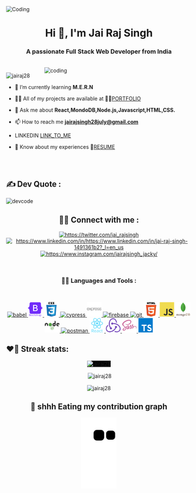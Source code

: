 <!-- ![Master-Header]() -->
<img  alt="Coding" width="100%" height="400px" margin-left="50%" src="https://www.lambdatest.com/resources/images/news24.gif">
<h1 align="center">Hi 👋, I'm Jai Raj Singh</h1>
<h3 align="center">A passionate Full Stack Web Developer from India</h3>
<br/>
<img align="right" alt="coding" width="400" src="https://media.tenor.com/-UygBh3nnfEAAAAC/coding.gif">

<p align="left">

 <img src="https://komarev.com/ghpvc/?username=jairaj28&label=Profile%20views&color=0e75b6&style=flat" alt="jairaj28" /> </p>

- 🌱 I’m currently learning **M.E.R.N**

- 👨‍💻 All of my projects are available at 🙋‍♂️[PORTFOLIO](https://jairaj28.github.io/)

- 💬 Ask me about **React,MondoDB,Node.js,Javascript,HTML,CSS.**

- 📫 How to reach me **jairajsingh28july@gmail.com**
-  LINKEDIN [LINK_TO_ME](https://www.linkedin.com/in/jai-raj-singh-1491361b2/)

- 📄 Know about my experiences 🤞[RESUME](https://drive.google.com/file/d/1tDUUMOm3fcji4iai-6-18Yxyzz7a7uIs/view?usp=sharing)
<br/>
<br/>
<h2>✍️ Dev Quote :</h2>
<img  height="200" width="600" src="https://quotefancy.com/media/wallpaper/3840x2160/2000910-Joel-Spolsky-Quote-Good-software-like-wine-takes-time.jpg" alt="devcode">
<br/>
<h2 align="center">🙋‍♂️ Connect with me :</h2>
<p align="center">
<a href="https://twitter.com/https://twitter.com/jai_rajsingh" target="blank"><img align="center" src="https://raw.githubusercontent.com/rahuldkjain/github-profile-readme-generator/master/src/images/icons/Social/twitter.svg" alt="https://twitter.com/jai_rajsingh" height="30" width="40" /></a>
<a href="https://linkedin.com/in/https://www.linkedin.com/in/https://www.linkedin.com/in/jai-raj-singh-1491361b2?_l=en_us" target="blank"><img align="center" src="https://raw.githubusercontent.com/rahuldkjain/github-profile-readme-generator/master/src/images/icons/Social/linked-in-alt.svg" alt="https://www.linkedin.com/in/https://www.linkedin.com/in/jai-raj-singh-1491361b2?_l=en_us" height="30" width="40" /></a>
<a href="https://www.instagram.com/jairajsingh_jacky/" target="blank"><img align="center" src="https://raw.githubusercontent.com/rahuldkjain/github-profile-readme-generator/master/src/images/icons/Social/instagram.svg" alt="https://www.instagram.com/jairajsingh_jacky/" height="30" width="40" /></a>
</p>
<br/>
<h3 align="center">👨‍💻 Languages and Tools :</h3>
<br/>
<p align="center">
 <a href="https://babeljs.io/" target="_blank" rel="noreferrer">
 <img src="https://www.vectorlogo.zone/logos/babeljs/babeljs-icon.svg" alt="babel" width="40" height="40"/>
 </a> 
<a href="https://getbootstrap.com" target="_blank" rel="noreferrer">
 <img src="https://raw.githubusercontent.com/devicons/devicon/master/icons/bootstrap/bootstrap-plain-wordmark.svg" alt="bootstrap" width="40" height="40"/> 
</a> 
<a href="https://www.w3schools.com/css/" target="_blank" rel="noreferrer">
 <img src="https://raw.githubusercontent.com/devicons/devicon/master/icons/css3/css3-original-wordmark.svg" alt="css3" width="40" height="40"/> 
</a> 
<a href="https://www.cypress.io" target="_blank" rel="noreferrer">
 <img src="https://raw.githubusercontent.com/simple-icons/simple-icons/6e46ec1fc23b60c8fd0d2f2ff46db82e16dbd75f/icons/cypress.svg" alt="cypress" width="40" height="40"/>
 </a>
 <a href="https://expressjs.com" target="_blank" rel="noreferrer"> 
<img src="https://raw.githubusercontent.com/devicons/devicon/master/icons/express/express-original-wordmark.svg" alt="express" width="40" height="40"/>
 </a>
 <a href="https://firebase.google.com/" target="_blank" rel="noreferrer">
 <img src="https://www.vectorlogo.zone/logos/firebase/firebase-icon.svg" alt="firebase" width="40" height="40"/>
 </a>
 <a href="https://git-scm.com/" target="_blank" rel="noreferrer">
 <img src="https://www.vectorlogo.zone/logos/git-scm/git-scm-icon.svg" alt="git" width="40" height="40"/>
 </a>
 <a href="https://www.w3.org/html/" target="_blank" rel="noreferrer"> 
<img src="https://raw.githubusercontent.com/devicons/devicon/master/icons/html5/html5-original-wordmark.svg" alt="html5" width="40" height="40"/> 
</a>
 <a href="https://developer.mozilla.org/en-US/docs/Web/JavaScript" target="_blank" rel="noreferrer"> 
<img src="https://raw.githubusercontent.com/devicons/devicon/master/icons/javascript/javascript-original.svg" alt="javascript" width="40" height="40"/>
 </a>
 <a href="https://www.mongodb.com/" target="_blank" rel="noreferrer">
 <img src="https://raw.githubusercontent.com/devicons/devicon/master/icons/mongodb/mongodb-original-wordmark.svg" alt="mongodb" width="40" height="40"/> 
</a>
 <a href="https://nodejs.org" target="_blank" rel="noreferrer"> 
<img src="https://raw.githubusercontent.com/devicons/devicon/master/icons/nodejs/nodejs-original-wordmark.svg" alt="nodejs" width="40" height="40"/> 
</a> 
<a href="https://postman.com" target="_blank" rel="noreferrer">
 <img src="https://www.vectorlogo.zone/logos/getpostman/getpostman-icon.svg" alt="postman" width="40" height="40"/>
 </a> 
<a href="https://reactjs.org/" target="_blank" rel="noreferrer"> 
<img src="https://raw.githubusercontent.com/devicons/devicon/master/icons/react/react-original-wordmark.svg" alt="react" width="40" height="40"/>
 </a>
 <a href="https://redux.js.org" target="_blank" rel="noreferrer">
 <img src="https://raw.githubusercontent.com/devicons/devicon/master/icons/redux/redux-original.svg" alt="redux" width="40" height="40"/>
 </a> 
<a href="https://sass-lang.com" target="_blank" rel="noreferrer">
 <img src="https://raw.githubusercontent.com/devicons/devicon/master/icons/sass/sass-original.svg" alt="sass" width="40" height="40"/>
 </a>
 <a href="https://www.typescriptlang.org/" target="_blank" rel="noreferrer"> 
<img src="https://raw.githubusercontent.com/devicons/devicon/master/icons/typescript/typescript-original.svg" alt="typescript" width="40" height="40"/>
 </a> </p>
<h2>❤️‍🔥 Streak stats:</h2>
<p align="center"><img style="background:black" align="center" width="300" src="https://github-readme-stats.vercel.app/api/top-langs?username=jairaj28&show_icons=true&locale=en&layout=compact&theme=react&hide_border=true&bg_color=18122B" alt="jairaj28" /></p>

<p align="center">&nbsp;<img align="center" src="https://github-readme-stats.vercel.app/api?username=jairaj28&show_icons=true&locale=en&theme=react&hide_border=true&bg_color=18122B" alt="jairaj28" /></p>

<p align="center"><img align="center" src="https://github-readme-streak-stats.herokuapp.com/?user=jairaj28&theme=react&hide_border=true&bg_color=18122B" alt="jairaj28" /></p>
<h2 align="center">🐍 shhh Eating my contribution graph</h2>
<div align="center"> 
<img  src="https://github.com/JAIRAJ28/JAIRAJ28/blob/output/github-contribution-grid-snake.svg" style="background-color: black" alt="SNAKE_GIF">
</div>
 







